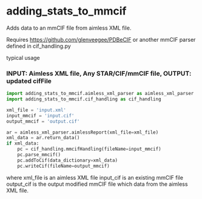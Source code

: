 # adding_stats_to_mmcif

Adds data to an mmCIF file from aimless XML file.

Requires https://github.com/glenveegee/PDBeCIF
or another mmCIF parser defined in cif_handling.py

typical usage

### INPUT: Aimless XML file, Any STAR/CIF/mmCIF file, OUTPUT: updated cifFile
```python
import adding_stats_to_mmcif.aimless_xml_parser as aimless_xml_parser
import adding_stats_to_mmcif.cif_handling as cif_handling

xml_file = 'input.xml'
input_mmcif = 'input.cif'
output_mmcif = 'output.cif'

ar = aimless_xml_parser.aimlessReport(xml_file=xml_file)
xml_data = ar.return_data()
if xml_data:
    pc = cif_handling.mmcifHandling(fileName=input_mmcif)
    pc.parse_mmcif()
    pc.addToCif(data_dictionary=xml_data)
    pc.writeCif(fileName=output_mmcif)
```
where
xml_file is an aimless XML file
input_cif is an existing mmCIF file
output_cif is the output modified mmCIF file which data from the aimless XML file.